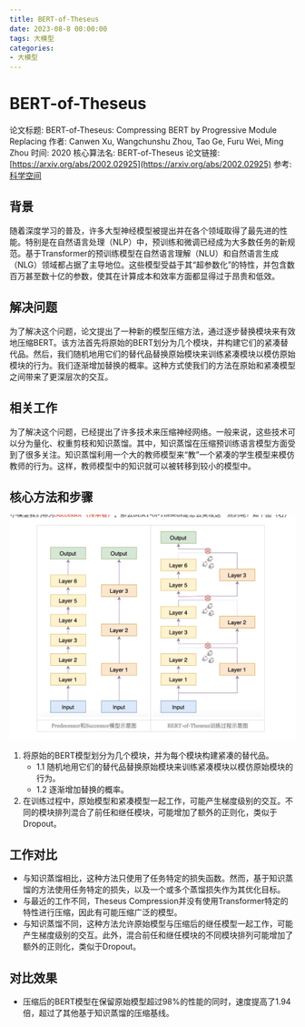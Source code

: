 ```yaml
---
title: BERT-of-Theseus
date: 2023-08-8 00:00:00
tags: 大模型
categories:
- 大模型
---
```

# BERT-of-Theseus
论文标题: BERT-of-Theseus: Compressing BERT by Progressive Module Replacing
作者: Canwen Xu, Wangchunshu Zhou, Tao Ge, Furu Wei, Ming Zhou
时间: 2020
核心算法名: BERT-of-Theseus
论文链接: [https://arxiv.org/abs/2002.02925](https://arxiv.org/abs/2002.02925)
参考: [科学空间](https://chat.openai.com/c/4b9f76af-42bc-47a4-90e6-cfe71e980e0c)

## 背景
随着深度学习的普及，许多大型神经模型被提出并在各个领域取得了最先进的性能。特别是在自然语言处理（NLP）中，预训练和微调已经成为大多数任务的新规范。基于Transformer的预训练模型在自然语言理解（NLU）和自然语言生成（NLG）领域都占据了主导地位。这些模型受益于其“超参数化”的特性，并包含数百万甚至数十亿的参数，使其在计算成本和效率方面都显得过于昂贵和低效。

## 解决问题
为了解决这个问题，论文提出了一种新的模型压缩方法，通过逐步替换模块来有效地压缩BERT。该方法首先将原始的BERT划分为几个模块，并构建它们的紧凑替代品。然后，我们随机地用它们的替代品替换原始模块来训练紧凑模块以模仿原始模块的行为。我们逐渐增加替换的概率。这种方式使我们的方法在原始和紧凑模型之间带来了更深层次的交互。
<!-- more -->
## 相关工作
为了解决这个问题，已经提出了许多技术来压缩神经网络。一般来说，这些技术可以分为量化、权重剪枝和知识蒸馏。其中，知识蒸馏在压缩预训练语言模型方面受到了很多关注。知识蒸馏利用一个大的教师模型来“教”一个紧凑的学生模型来模仿教师的行为。这样，教师模型中的知识就可以被转移到较小的模型中。

## 核心方法和步骤
![](media/16900523406602/16900523883902.jpg)

1. 将原始的BERT模型划分为几个模块，并为每个模块构建紧凑的替代品。
    - 1.1 随机地用它们的替代品替换原始模块来训练紧凑模块以模仿原始模块的行为。
    - 1.2 逐渐增加替换的概率。
2. 在训练过程中，原始模型和紧凑模型一起工作，可能产生梯度级别的交互。不同的模块排列混合了前任和继任模块，可能增加了额外的正则化，类似于Dropout。

## 工作对比
- 与知识蒸馏相比，这种方法只使用了任务特定的损失函数。然而，基于知识蒸馏的方法使用任务特定的损失，以及一个或多个蒸馏损失作为其优化目标。
- 与最近的工作不同，Theseus Compression并没有使用Transformer特定的特性进行压缩，因此有可能压缩广泛的模型。
- 与知识蒸馏不同，这种方法允许原始模型与压缩后的继任模型一起工作，可能产生梯度级别的交互。此外，混合前任和继任模块的不同模块排列可能增加了额外的正则化，类似于Dropout。

## 对比效果
- 压缩后的BERT模型在保留原始模型超过98%的性能的同时，速度提高了1.94倍，超过了其他基于知识蒸馏的压缩基线。